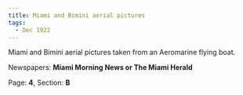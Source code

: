 ```yaml
---  
title: Miami and Bimini aerial pictures  
tags:  
  - Dec 1922  
---  
```

  
Miami and Bimini aerial pictures taken from an Aeromarine flying boat.  
  
Newspapers: **Miami Morning News or The Miami Herald**  
  
Page: **4**, Section: **B** 
